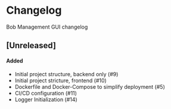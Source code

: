 # Changelog

Bob Management GUI changelog

## [Unreleased]

#### Added
- Initial project structure, backend only (#9)
- Initial project stricture, frontend (#10)
- Dockerfile and Docker-Compose to simplify deployment (#5)
- CI/CD configuration (#11)
- Logger Initialization (#14)
